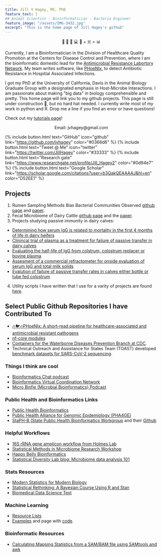 ```yaml
---
title: Jill V Hagey, MS, PhD
feature_text: |
## Animal Scientist - Bioinformatician - Bacteria Engineer
feature_image: "/assets/IMG-3432.jpg"
excerpt: "This is the home page of Jill Hagey's github"
---
```


<center>
🐄 💩 🧬 💻 🐍 + 🇷 = 📊
</center>
                                                
Currently, I am a Bioinformatician in the Division of Healthcare Quality Promotion at the Centers for Disease Control and Prevention, where I am the bioinformatic domestic lead for the [Antimicrobial Resistance Labortory Network](https://www.cdc.gov/drugresistance/laboratories.html). My team writes software, like [PHoeNIx](https://github.com/CDCgov/phoenix), to detect Antibiotic Resistance in Hospitial Associated Infections.

I got my PhD at the University of California, Davis in the Animal Biology Graduate Group with a designated emphasis in Host-Microbe Interactions. I am passionate about making "big data" in biology comprehensible and pretty. This home page will link you to my github projects. This page is still under construction 👷, but no hard hat needed. I currently write most of my work in python and R. Drop me a line if you find an error or have questions!


Check out my [tutorials page](https://jvhagey.github.io/Tutorials/mydoc_Setup.html)!

  
<center>
Email: jvhagey@gmail.com
</center>

{% include button.html text="GitHub" icon="github" link="https://github.com/jvhagey" color="#0366d6" %} {% include button.html text="Tweet @ Me" icon="twitter" link="https://twitter.com/JillHagey" color="#33333" %} {% include button.html text="Research gate" link="https://www.researchgate.net/profile/Jill_Hagey2" color="#0d94e7" %} {% include button.html text="Google Scholar" link="https://scholar.google.com/citations?user=b3QakQEAAAAJ&hl=en" color="D52EE1" %}

## Projects
1. Rumen Sampling Methods Bias Bacterial Communities Observed [github page](https://github.com/jvhagey/Depeters_RumenSampling_2018) and [paper](https://journals.plos.org/plosone/article?id=10.1371/journal.pone.0258176).
2. Fecal Microbiome of Dairy Cattle [github page](https://github.com/jvhagey/CDRF-CA_Dairy_Fecal_Microbiome) and the [paper](https://www.frontiersin.org/articles/10.3389/fmicb.2019.01093/full).  
3. Projects studying passive immunity in dairy calves:  
  - [Determining how serum IgG is related to mortality in the first 4 months of life in dairy heifers](http://doi.org/10.1017/S0022029915000503)  
  - [Clinincal trial of plasma as a treatment for failure of passive transfer in dairy calves](doi:10.1111/jvim.12586)  
  - [Evaluating the half-life of IgG from colstrum, colostrum replacer or bovine plasma](doi:10.1016/j.vetimm.2014.01.008)  
  - [Assesment of a commercial refractometer for onside evaluation of serum IgG and total milk solids](doi:10.1186/s12917-014-0178-7)  
  - [Evalution of failure of passive transfer rates in calves either bottle or tube fed colostrum](doi:10.2460/javma.241.1.104)  
4. Utility scripts I have written that I use for a varity of projects are found [here](https://github.com/jvhagey/Utility_Scripts).

## Select Public Github Repositories I have Contributed To
- [🔥🐦🔥PHoeNIx: A short-read pipeline for healthcare-associated and antimicrobial resistant pathogens](https://github.com/CDCgov/phoenix)
- [nf-core modules](https://github.com/nf-core/modules/tree/88a9a55c808372c122e3ee71269bf03e3aa8466a/modules/srst2/srst2)
- [Containers for the Waterborne Diseases Prevention Branch at CDC](https://github.com/CDCgov/WDPB_CDS_PHL_Tools).
- Technical Outreach and Assistance for States Team (TOAST) developed [benchmark datasets for SARS-CoV-2 sequencing](https://github.com/CDCgov/datasets-sars-cov-2).

### Things I think are cool
- [Bioinformatics Chat podcast](https://bioinformatics.chat/) 
- [Bioinformatics Virtual Coordination Network](https://biovcnet.github.io/)
- [Micro Binfie (Microbial Bioinformatics) Podcast](https://podcasts.apple.com/au/podcast/micro-binfie-podcast/id1479852809)

### Public Health and Bioinformatics Links
- [Public Health Bioinformatics](https://github.com/Public-Health-Bioinformatics)
- [Public Health Alliance for Genomic Epidemiology (PHA4GE)](https://github.com/PHA4GE)
- [StaPH-B (State Public Health Bioinformatics Workgroup](http://www.staphb.org/) and their [Github](https://github.com/StaPH-B)

### Helpful Workflows
- [16S rRNA gene amplicon workflow from Holmes Lab](https://www.bioconductor.org/help/course-materials/2017/BioC2017/Day1/Workshops/Microbiome/MicrobiomeWorkflowII.html#different_ordination_projections)
- [Statistical Methods in Microbiome Research Workshop](http://web.stanford.edu/class/bios221/Pune/index.html#schedule_(all_5_days_follow_this_structure))
- [Happy Belly Bioinformatics](https://astrobiomike.github.io/)
- [Statistical Diversity Lab blog: Microbiome data analysis 101](http://statisticaldiversitylab.com/blog/167093)

### Stats Resources
- [Modern Statistics for Modern Biology](http://web.stanford.edu/class/bios221/book/introduction.html)
- [Statistical Rethinking: A Bayesian Course Using R and Stan](https://github.com/rmcelreath/statrethinking_winter2019)
- [Biomedical Data Science Text](http://genomicsclass.github.io/book/)

### Machine Learning
- [Resource Lists](https://github.com/bradleyboehmke/data-science-learning-resources/blob/master/README.md#machine-learning)
- [Examples](https://bradleyboehmke.github.io/HOML/pca.html) and page with [code](https://koalaverse.github.io/homlr/notebooks/17-pca.nb.html).

### Bioinformatic Resources
- [Calculating Mapping Statistics from a SAM/BAM file using SAMtools and awk](https://sarahpenir.github.io/bioinformatics/awk/calculating-mapping-stats-from-a-bam-file-using-samtools-and-awk/)
